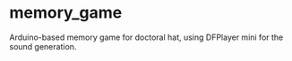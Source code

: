 # memory_game
Arduino-based memory game for doctoral hat, using DFPlayer mini for the sound generation.
